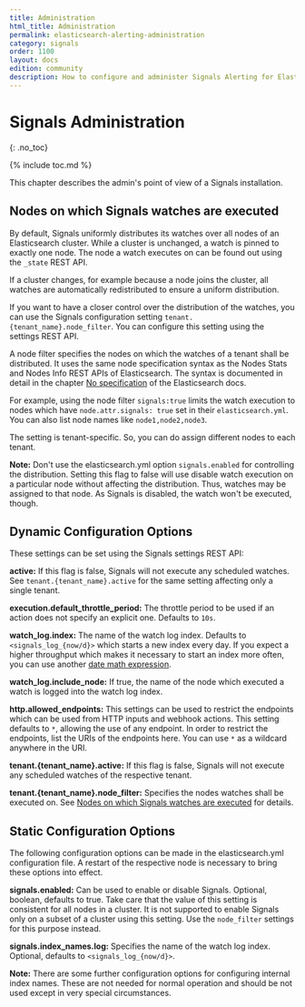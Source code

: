 ```yaml
---
title: Administration
html_title: Administration
permalink: elasticsearch-alerting-administration
category: signals
order: 1100
layout: docs
edition: community
description: How to configure and administer Signals Alerting for Elasticsearch and adapt it to your use cases.
---
```


<!--- Copyright 2022 floragunn GmbH -->

# Signals Administration
{: .no_toc}

{% include toc.md %}

This chapter describes the admin's point of view of a Signals installation.

## Nodes on which Signals watches are executed

By default, Signals uniformly distributes its watches over all nodes of an Elasticsearch cluster. While a cluster is unchanged, a watch is pinned to exactly one node. The node a watch executes on can be found out using the `_state` REST API.

If a cluster changes, for example because a node joins the cluster, all watches are automatically redistributed to ensure a uniform distribution.

If you want to have a closer control over the distribution of the watches, you can use the Signals configuration setting `tenant.{tenant_name}.node_filter`. You can configure this setting using the settings REST API.

A node filter specifies the nodes on which the watches of a tenant shall be distributed. It uses the same node specification syntax as the Nodes Stats and Nodes Info REST APIs of Elasticsearch. The syntax is documented in detail in the chapter [No specification](https://www.elastic.co/guide/en/elasticsearch/reference/current/cluster.html) of the Elasticsearch docs.

For example, using the node filter `signals:true` limits the watch execution to nodes which have `node.attr.signals: true` set in their `elasticsearch.yml`. You can also list node names like `node1,node2,node3`. 

The setting is tenant-specific. So, you can do assign different nodes to each tenant.

**Note:** Don't use the elasticsearch.yml option `signals.enabled` for controlling the distribution. Setting this flag to false will use disable watch execution on a particular node without affecting the distribution. Thus, watches may be assigned to that node. As Signals is disabled, the watch won't be executed, though.


## Dynamic Configuration Options

These settings can be set using the Signals settings REST API:

**active:** If this flag is false, Signals will not execute any scheduled watches. See `tenant.{tenant_name}.active` for the same setting affecting only a single tenant.

**execution.default_throttle_period:** The throttle period to be used if an action does not specify an explicit one. Defaults to `10s`. 

**watch_log.index:** The name of the watch log index. Defaults to `<signals_log_{now/d}>` which starts a new index every day. If you expect a higher throughput which makes it necessary to start an index more often, you can use another [date math expression](https://www.elastic.co/guide/en/elasticsearch/reference/current/date-math-index-names.html).

**watch_log.include_node:** If true, the name of the node which executed a watch is logged into the watch log index.

**http.allowed_endpoints:** This settings can be used to restrict the endpoints which can be used from HTTP inputs and webhook actions. This setting defaults to `*`, allowing the use of any endpoint. In order to restrict the endpoints, list the URIs of the endpoints here. You can use `*` as a wildcard anywhere in the URI.

**tenant.{tenant_name}.active:** If this flag is false, Signals will not execute any scheduled watches of the respective tenant.

**tenant.{tenant_name}.node_filter:** Specifies the nodes watches shall be executed on. See [Nodes on which Signals watches are executed](#Nodes-on-which-Signals-watches-are-executed) for details.





## Static Configuration Options

The following configuration options can be made in the elasticsearch.yml configuration file. A restart of the respective node is necessary to bring these options into effect.

**signals.enabled:** Can be used to enable or disable Signals. Optional, boolean, defaults to true. Take care that the value of this setting is consistent for all nodes in a cluster. It is not supported to enable Signals only on a subset of a cluster using this setting. Use the `node_filter` settings for this purpose instead.

**signals.index_names.log:** Specifies the name of the watch log index. Optional, defaults to `<signals_log_{now/d}>`.

**Note:** There are some further configuration options for configuring internal index names. These are not needed for normal operation and should be not used except in very special circumstances.


